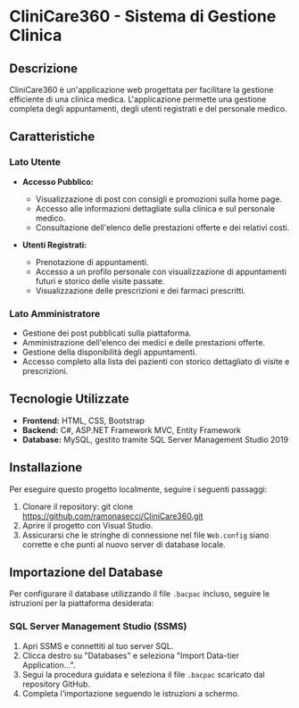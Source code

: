# CliniCare360 - Sistema di Gestione Clinica

## Descrizione
CliniCare360 è un'applicazione web progettata per facilitare la gestione efficiente di una clinica medica. L'applicazione permette una gestione completa degli appuntamenti, degli utenti registrati e del personale medico.

## Caratteristiche

### Lato Utente
- **Accesso Pubblico:**
  - Visualizzazione di post con consigli e promozioni sulla home page.
  - Accesso alle informazioni dettagliate sulla clinica e sul personale medico.
  - Consultazione dell'elenco delle prestazioni offerte e dei relativi costi.

- **Utenti Registrati:**
  - Prenotazione di appuntamenti.
  - Accesso a un profilo personale con visualizzazione di appuntamenti futuri e storico delle visite passate.
  - Visualizzazione delle prescrizioni e dei farmaci prescritti.

### Lato Amministratore
- Gestione dei post pubblicati sulla piattaforma.
- Amministrazione dell'elenco dei medici e delle prestazioni offerte.
- Gestione della disponibilità degli appuntamenti.
- Accesso completo alla lista dei pazienti con storico dettagliato di visite e prescrizioni.

## Tecnologie Utilizzate
- **Frontend:** HTML, CSS, Bootstrap
- **Backend:** C#, ASP.NET Framework MVC, Entity Framework
- **Database:** MySQL, gestito tramite SQL Server Management Studio 2019

## Installazione
Per eseguire questo progetto localmente, seguire i seguenti passaggi:

1. Clonare il repository:
   git clone https://github.com/ramonasecci/CliniCare360.git
2. Aprire il progetto con Visual Studio.
3. Assicurarsi che le stringhe di connessione nel file `Web.config` siano corrette e che punti al nuovo server di database locale.

## Importazione del Database
Per configurare il database utilizzando il file `.bacpac` incluso, seguire le istruzioni per la piattaforma desiderata:

### SQL Server Management Studio (SSMS)
1. Apri SSMS e connettiti al tuo server SQL.
2. Clicca destro su "Databases" e seleziona "Import Data-tier Application...".
3. Segui la procedura guidata e seleziona il file `.bacpac` scaricato dal repository GitHub.
4. Completa l'importazione seguendo le istruzioni a schermo.

